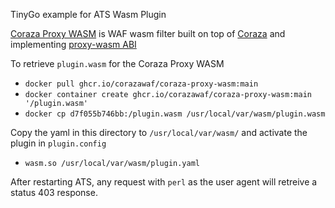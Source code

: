 TinyGo example for ATS Wasm Plugin

[Coraza Proxy WASM](https://github.com/corazawaf/coraza-proxy-wasm) is WAF wasm filter built on top of [Coraza](https://github.com/corazawaf/coraza) and implementing [proxy-wasm ABI](https://github.com/proxy-wasm/spec)

To retrieve `plugin.wasm` for the Coraza Proxy WASM
* `docker pull ghcr.io/corazawaf/coraza-proxy-wasm:main`
* `docker container create ghcr.io/corazawaf/coraza-proxy-wasm:main '/plugin.wasm'`
* `docker cp d7f055b746bb:/plugin.wasm /usr/local/var/wasm/plugin.wasm`

Copy the yaml in this directory to `/usr/local/var/wasm/` and activate the plugin in `plugin.config`
* `wasm.so /usr/local/var/wasm/plugin.yaml`

After restarting ATS, any request with `perl` as the user agent will retreive a status 403 response.
